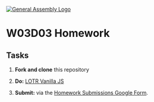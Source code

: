 [![General Assembly Logo](https://camo.githubusercontent.com/1a91b05b8f4d44b5bbfb83abac2b0996d8e26c92/687474703a2f2f692e696d6775722e636f6d2f6b6538555354712e706e67)](https://generalassemb.ly)

#  W03D03 Homework

## Tasks

1) **Fork and clone** this repository

2) **Do:** [LOTR Vanilla JS](lotr.md)

3) **Submit:** via the [Homework Submissions Google Form](hhttps://forms.gle/idxhwRUP9hQFz24z7). 
